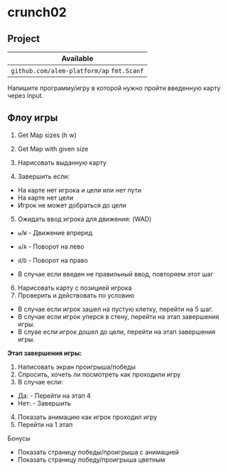 # crunch02

## Project

| Available                                 |
| ----------------------------------------- |
| `github.com/alem-platform/ap` `fmt.Scanf` |

Напишите программу/игру в которой нужно пройти введенную карту через input.

<!-- Игра состоит из 3 этапов.

1. Получение информации о карте
2. Движения игрока
3. Проигрывание повтора

## Подробнее про каждый этап

### Получение информации о карте

### Движения игрока

### Проигрывание повтора -->

## Флоу игры

1. Get Map sizes (h w)
2. Get Map with given size
3. Нарисовать выданную карту

4. Завершить если:

- На карте нет игрока и цели или нет пути
- На карте нет цели
- Игрок не может добраться до цели

5. Ожидать ввод игрока для движения: (WAD)

- `w`/`W` - Движение впреред
- `a`/`A` - Поворот на лево
- `d`/`D` - Поворот на право

- В случае если введен не правильный ввод, повторяем этот шаг

6. Нарисовать карту с позицией игрока
7. Проверить и действовать по условию

- В случае если игрок зашел на пустую клетку, перейти на 5 шаг.
- В случае если игрок уперся в стену, перейти на этап завершения игры.
- В слуае если игрок дошел до цели, перейти на этап завершения игры.

**Этап завершения игры:**

1. Написовать экран проигрыша/победы
2. Спросить, хочеть ли посмотреть как проходили игру
3. В случае если:

- Да: - Перейти на этап 4
- Нет: - Завершить

4. Показать анимацию как игрок проходил игру
5. Перейти на 1 этап

Бонусы

- Показать страницу победы/проигрыша с анимацией
- Показать страницу победу/проигрыша цветным
